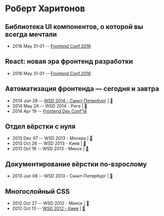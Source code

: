 # Роберт Харитонов

## Библиотека UI компонентов, о которой вы всегда мечтали
- 2016 May 31-01 -- [Frontend Conf 2016](https://www.youtube.com/watch?v=v5giKiY8oSs)    
## React: новая эра фронтенд разработки
- 2016 May 31-01 -- [Frontend Conf 2016](https://www.youtube.com/watch?v=KlPgi9uymW4)    
## Автоматизация фронтенда — сегодня и завтра
- 2014 Jun 28 -- [WSD 2014 - Санкт-Петербург](https://www.youtube.com/watch?v=TXqiq5tOWRQ)  | [:notebook:](https://wsd.events/2014/06/28/pres/automation/)  
- 2014 May 24 -- WSD 2014 - Рига  | [:notebook:](https://wsd.events/2014/05/24/pres/automation/)  
- 2014 Apr 19 -- [Frontend Dev Conf’14](https://www.youtube.com/watch?v=Fe5fW-WtQSI)    
## Отдел вёрстки с нуля
- 2013 Dec 07 -- WSD 2013 - Москва  | [:notebook:](https://wsd.events/2013/12/07/pres/coding-dept.pdf)  
- 2013 Oct 26 -- WSD 2013 - Киев  | [:notebook:](https://wsd.events/2013/10/26/pres/department.pdf)  
- 2013 Oct 19 -- WSD 2013 - Минск  | [:notebook:](http://corp.mail.ru/communications/odnoklassniki)  
## Документирование вёрстки по-взрослому
- 2013 Jun 08 -- WSD 2013 - Санкт-Петербург  | [:notebook:](https://wsd.events/2013/06/08/pres/source-docs/)  
## Многослойный CSS
- 2012 Oct 27 -- WSD 2012 - Минск  | [:notebook:](https://wsd.events/2012/10/27/pres/mcss/)  
- 2012 Oct 13 -- [WSD 2012 - Киев](https://www.youtube.com/watch?v=-oUZYm4sl94)  | [:notebook:](https://wsd.events/2012/10/13/pres/mcss/)  
